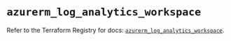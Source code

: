 # `azurerm_log_analytics_workspace`

Refer to the Terraform Registry for docs: [`azurerm_log_analytics_workspace`](https://registry.terraform.io/providers/hashicorp/azurerm/4.32.0/docs/resources/log_analytics_workspace).
